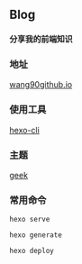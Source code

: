 ## Blog
#### 分享我的前端知识

### 地址
[wang90github.io](https://wang90.github.io/)

### 使用工具
[hexo-cli](https://github.com/hexojs/hexo-cli)
### 主题
[geek](https://github.com/sanjinhub/hexo-theme-geek) 
### 常用命令
`````
hexo serve

hexo generate

hexo deploy
`````